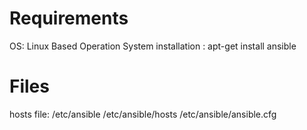 # Requirements
OS: Linux Based Operation System
installation : apt-get install ansible

# Files

hosts file:
/etc/ansible
/etc/ansible/hosts
/etc/ansible/ansible.cfg
